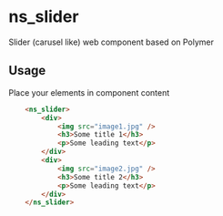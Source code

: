 ns_slider
=========

Slider (carusel like) web component based on Polymer

Usage
-----

Place your elements in component content

```html
	<ns_slider>
		<div>
			<img src="image1.jpg" />
			<h3>Some title 1</h3>
			<p>Some leading text</p>
		</div>
		<div>
			<img src="image2.jpg" />
			<h3>Some title 2</h3>
			<p>Some leading text</p>
		</div>
	</ns_slider>
```
